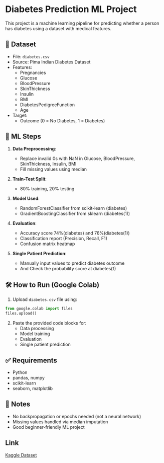 
# Diabetes Prediction ML Project

This project is a machine learning pipeline for predicting whether a person has diabetes using a dataset with medical features.

## 📁 Dataset
- File: `diabetes.csv`
- Source: Pima Indian Diabetes Dataset
- Features:
  - Pregnancies
  - Glucose
  - BloodPressure
  - SkinThickness
  - Insulin
  - BMI
  - DiabetesPedigreeFunction
  - Age
- Target:
  - Outcome (0 = No Diabetes, 1 = Diabetes)

## 🧪 ML Steps
1. **Data Preprocessing**:
   - Replace invalid 0s with NaN in Glucose, BloodPressure, SkinThickness, Insulin, BMI
   - Fill missing values using median

2. **Train-Test Split**:
   - 80% training, 20% testing

3. **Model Used**:
   - RandomForestClassifier from scikit-learn (diabetes)
   - GradientBoostingClassifier from sklearn (diabetes(1))

4. **Evaluation**:
   - Accuracy score 74%(diabetes) and 76%(diabetes(1))
   - Classification report (Precision, Recall, F1)
   - Confusion matrix heatmap

5. **Single Patient Prediction**:
   - Manually input values to predict diabetes outcome
   - And Check the probability score at diabetes(1)

## 🛠️ How to Run (Google Colab)
1. Upload `diabetes.csv` file using:
```python
from google.colab import files
files.upload()
```

2. Paste the provided code blocks for:
   - Data processing
   - Model training
   - Evaluation
   - Single patient prediction

## ✅ Requirements
- Python
- pandas, numpy
- scikit-learn
- seaborn, matplotlib

## 📌 Notes
- No backpropagation or epochs needed (not a neural network)
- Missing values handled via median imputation
- Good beginner-friendly ML project

## Link  

[Kaggle Dataset](https://www.kaggle.com/datasets/uciml/pima-indians-diabetes-database/code)
